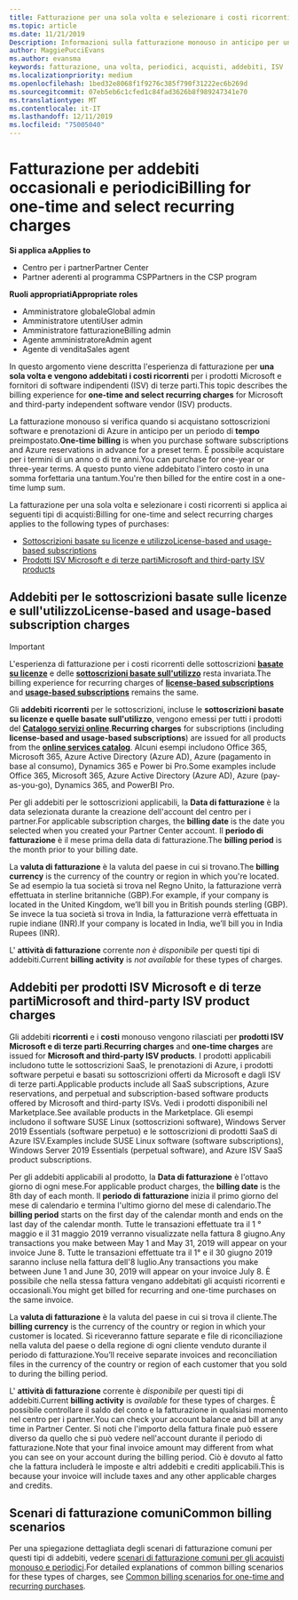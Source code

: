 ```yaml
---
title: Fatturazione per una sola volta e selezionare i costi ricorrenti | Centro per i partner
ms.topic: article
ms.date: 11/21/2019
Description: Informazioni sulla fatturazione monouso in anticipo per un periodo di tempo preimpostato (sottoscrizioni mensili e annuali) e fatturazione per gli addebiti selezionati (per prodotti ISV Microsoft e di terze parti) nel centro per i partner.
author: MaggiePucciEvans
ms.author: evansma
keywords: fatturazione, una volta, periodici, acquisti, addebiti, ISV
ms.localizationpriority: medium
ms.openlocfilehash: 1bed32e8068f1f9276c385f790f31222ec6b269d
ms.sourcegitcommit: 07eb5eb6c1cfed1c84fad3626b8f989247341e70
ms.translationtype: MT
ms.contentlocale: it-IT
ms.lasthandoff: 12/11/2019
ms.locfileid: "75005040"
---
```

#  <a name="billing-for-one-time-and-select-recurring-charges"></a><span data-ttu-id="c0834-104">Fatturazione per addebiti occasionali e periodici</span><span class="sxs-lookup"><span data-stu-id="c0834-104">Billing for one-time and select recurring charges</span></span>

<span data-ttu-id="c0834-105">**Si applica a**</span><span class="sxs-lookup"><span data-stu-id="c0834-105">**Applies to**</span></span>
- <span data-ttu-id="c0834-106">Centro per i partner</span><span class="sxs-lookup"><span data-stu-id="c0834-106">Partner Center</span></span>
- <span data-ttu-id="c0834-107">Partner aderenti al programma CSP</span><span class="sxs-lookup"><span data-stu-id="c0834-107">Partners in the CSP program</span></span>

<span data-ttu-id="c0834-108">**Ruoli appropriati**</span><span class="sxs-lookup"><span data-stu-id="c0834-108">**Appropriate roles**</span></span>
-   <span data-ttu-id="c0834-109">Amministratore globale</span><span class="sxs-lookup"><span data-stu-id="c0834-109">Global admin</span></span>
-   <span data-ttu-id="c0834-110">Amministratore utenti</span><span class="sxs-lookup"><span data-stu-id="c0834-110">User admin</span></span>
-   <span data-ttu-id="c0834-111">Amministratore fatturazione</span><span class="sxs-lookup"><span data-stu-id="c0834-111">Billing admin</span></span>
-   <span data-ttu-id="c0834-112">Agente amministratore</span><span class="sxs-lookup"><span data-stu-id="c0834-112">Admin agent</span></span>
-   <span data-ttu-id="c0834-113">Agente di vendita</span><span class="sxs-lookup"><span data-stu-id="c0834-113">Sales agent</span></span>

<span data-ttu-id="c0834-114">In questo argomento viene descritta l'esperienza di fatturazione per **una sola volta e vengono addebitati i costi ricorrenti** per i prodotti Microsoft e fornitori di software indipendenti (ISV) di terze parti.</span><span class="sxs-lookup"><span data-stu-id="c0834-114">This topic describes the billing experience for **one-time and select recurring charges** for Microsoft and third-party independent software vendor (ISV) products.</span></span> 

<span data-ttu-id="c0834-115">La fatturazione monouso si verifica quando si acquistano sottoscrizioni software e prenotazioni di Azure in anticipo per un periodo di **tempo** preimpostato.</span><span class="sxs-lookup"><span data-stu-id="c0834-115">**One-time billing** is when you purchase software subscriptions and Azure reservations in advance for a preset term.</span></span> <span data-ttu-id="c0834-116">È possibile acquistare per i termini di un anno o di tre anni.</span><span class="sxs-lookup"><span data-stu-id="c0834-116">You can purchase for one-year or three-year terms.</span></span> <span data-ttu-id="c0834-117">A questo punto viene addebitato l'intero costo in una somma forfettaria una tantum.</span><span class="sxs-lookup"><span data-stu-id="c0834-117">You're then billed for the entire cost in a one-time lump sum.</span></span>

<span data-ttu-id="c0834-118">La fatturazione per una sola volta e selezionare i costi ricorrenti si applica ai seguenti tipi di acquisti:</span><span class="sxs-lookup"><span data-stu-id="c0834-118">Billing for one-time and select recurring charges applies to the following types of purchases:</span></span>

- [<span data-ttu-id="c0834-119">Sottoscrizioni basate su licenze e utilizzo</span><span class="sxs-lookup"><span data-stu-id="c0834-119">License-based and usage-based subscriptions</span></span>](#license-based-and-usage-based-subscription-charges)
- [<span data-ttu-id="c0834-120">Prodotti ISV Microsoft e di terze parti</span><span class="sxs-lookup"><span data-stu-id="c0834-120">Microsoft and third-party ISV products</span></span>](#microsoft-and-third-party-isv-product-charges)

## <a name="license-based-and-usage-based-subscription-charges"></a><span data-ttu-id="c0834-121">Addebiti per le sottoscrizioni basate sulle licenze e sull'utilizzo</span><span class="sxs-lookup"><span data-stu-id="c0834-121">License-based and usage-based subscription charges</span></span>

> [!IMPORTANT]
> <span data-ttu-id="c0834-122">L'esperienza di fatturazione per i costi ricorrenti delle sottoscrizioni [**basate su licenze**](license-based-billing.md) e delle [**sottoscrizioni basate sull'utilizzo**](usage-based-billing.md) resta invariata.</span><span class="sxs-lookup"><span data-stu-id="c0834-122">The billing experience for recurring charges of [**license-based subscriptions**](license-based-billing.md) and [**usage-based subscriptions**](usage-based-billing.md) remains the same.</span></span>

<span data-ttu-id="c0834-123">Gli **addebiti ricorrenti** per le sottoscrizioni, incluse le **sottoscrizioni basate su licenze e quelle basate sull'utilizzo**, vengono emessi per tutti i prodotti del [**Catalogo servizi online**](https://partner.microsoft.com/commerce/preferredoffers/list).</span><span class="sxs-lookup"><span data-stu-id="c0834-123">**Recurring charges** for subscriptions (including **license-based and usage-based subscriptions**) are issued for all products from the [**online services catalog**](https://partner.microsoft.com/commerce/preferredoffers/list).</span></span> <span data-ttu-id="c0834-124">Alcuni esempi includono Office 365, Microsoft 365, Azure Active Directory (Azure AD), Azure (pagamento in base al consumo), Dynamics 365 e Power bi Pro.</span><span class="sxs-lookup"><span data-stu-id="c0834-124">Some examples include Office 365, Microsoft 365, Azure Active Directory (Azure AD), Azure (pay-as-you-go), Dynamics 365, and PowerBI Pro.</span></span>

<span data-ttu-id="c0834-125">Per gli addebiti per le sottoscrizioni applicabili, la **Data di fatturazione** è la data selezionata durante la creazione dell'account del centro per i partner.</span><span class="sxs-lookup"><span data-stu-id="c0834-125">For applicable subscription charges, the **billing date** is the date you selected when you created your Partner Center account.</span></span> <span data-ttu-id="c0834-126">Il **periodo di fatturazione** è il mese prima della data di fatturazione.</span><span class="sxs-lookup"><span data-stu-id="c0834-126">The **billing period** is the month prior to your billing date.</span></span>

<span data-ttu-id="c0834-127">La **valuta di fatturazione** è la valuta del paese in cui si trovano.</span><span class="sxs-lookup"><span data-stu-id="c0834-127">The **billing currency** is the currency of the country or region in which you're located.</span></span> <span data-ttu-id="c0834-128">Se ad esempio la tua società si trova nel Regno Unito, la fatturazione verrà effettuata in sterline britanniche (GBP).</span><span class="sxs-lookup"><span data-stu-id="c0834-128">For example, if your company is located in the United Kingdom, we’ll bill you in British pounds sterling (GBP).</span></span> <span data-ttu-id="c0834-129">Se invece la tua società si trova in India, la fatturazione verrà effettuata in rupie indiane (INR).</span><span class="sxs-lookup"><span data-stu-id="c0834-129">If your company is located in India, we’ll bill you in India Rupees (INR).</span></span>

<span data-ttu-id="c0834-130">L' **attività di fatturazione** corrente *non è disponibile* per questi tipi di addebiti.</span><span class="sxs-lookup"><span data-stu-id="c0834-130">Current **billing activity** is *not available* for these types of charges.</span></span>

## <a name="microsoft-and-third-party-isv-product-charges"></a><span data-ttu-id="c0834-131">Addebiti per prodotti ISV Microsoft e di terze parti</span><span class="sxs-lookup"><span data-stu-id="c0834-131">Microsoft and third-party ISV product charges</span></span>

<span data-ttu-id="c0834-132">Gli addebiti **ricorrenti** e i **costi** monouso vengono rilasciati per **prodotti ISV Microsoft e di terze parti**.</span><span class="sxs-lookup"><span data-stu-id="c0834-132">**Recurring charges** and **one-time charges** are issued for **Microsoft and third-party ISV products**.</span></span> <span data-ttu-id="c0834-133">I prodotti applicabili includono tutte le sottoscrizioni SaaS, le prenotazioni di Azure, i prodotti software perpetui e basati su sottoscrizioni offerti da Microsoft e dagli ISV di terze parti.</span><span class="sxs-lookup"><span data-stu-id="c0834-133">Applicable products include all SaaS subscriptions, Azure reservations, and perpetual and subscription-based software products offered by Microsoft and third-party ISVs.</span></span> <span data-ttu-id="c0834-134">Vedi i prodotti disponibili nel Marketplace.</span><span class="sxs-lookup"><span data-stu-id="c0834-134">See available products in the Marketplace.</span></span> <span data-ttu-id="c0834-135">Gli esempi includono il software SUSE Linux (sottoscrizioni software), Windows Server 2019 Essentials (software perpetuo) e le sottoscrizioni di prodotti SaaS di Azure ISV.</span><span class="sxs-lookup"><span data-stu-id="c0834-135">Examples include SUSE Linux software (software subscriptions), Windows Server 2019 Essentials (perpetual software), and Azure ISV SaaS product subscriptions.</span></span>

<span data-ttu-id="c0834-136">Per gli addebiti applicabili al prodotto, la **Data di fatturazione** è l'ottavo giorno di ogni mese.</span><span class="sxs-lookup"><span data-stu-id="c0834-136">For applicable product charges, the **billing date** is the 8th day of each month.</span></span> <span data-ttu-id="c0834-137">Il **periodo di fatturazione** inizia il primo giorno del mese di calendario e termina l'ultimo giorno del mese di calendario.</span><span class="sxs-lookup"><span data-stu-id="c0834-137">The **billing period** starts on the first day of the calendar month and ends on the last day of the calendar month.</span></span> <span data-ttu-id="c0834-138">Tutte le transazioni effettuate tra il 1 ° maggio e il 31 maggio 2019 verranno visualizzate nella fattura 8 giugno.</span><span class="sxs-lookup"><span data-stu-id="c0834-138">Any transactions you make between May 1 and May 31, 2019 will appear on your invoice June 8.</span></span> <span data-ttu-id="c0834-139">Tutte le transazioni effettuate tra il 1° e il 30 giugno 2019 saranno incluse nella fattura dell'8 luglio.</span><span class="sxs-lookup"><span data-stu-id="c0834-139">Any transactions you make between June 1 and June 30, 2019 will appear on your invoice July 8.</span></span> <span data-ttu-id="c0834-140">È possibile che nella stessa fattura vengano addebitati gli acquisti ricorrenti e occasionali.</span><span class="sxs-lookup"><span data-stu-id="c0834-140">You might get billed for recurring and one-time purchases on the same invoice.</span></span>

<span data-ttu-id="c0834-141">La **valuta di fatturazione** è la valuta del paese in cui si trova il cliente.</span><span class="sxs-lookup"><span data-stu-id="c0834-141">The **billing currency** is the currency of the country or region in which your customer is located.</span></span> <span data-ttu-id="c0834-142">Si riceveranno fatture separate e file di riconciliazione nella valuta del paese o della regione di ogni cliente venduto durante il periodo di fatturazione.</span><span class="sxs-lookup"><span data-stu-id="c0834-142">You’ll receive separate invoices and reconciliation files in the currency of the country or region of each customer that you sold to during the billing period.</span></span>

<span data-ttu-id="c0834-143">L' **attività di fatturazione** corrente è *disponibile* per questi tipi di addebiti.</span><span class="sxs-lookup"><span data-stu-id="c0834-143">Current **billing activity** is *available* for these types of charges.</span></span> <span data-ttu-id="c0834-144">È possibile controllare il saldo del conto e la fatturazione in qualsiasi momento nel centro per i partner.</span><span class="sxs-lookup"><span data-stu-id="c0834-144">You can check your account balance and bill at any time in Partner Center.</span></span> <span data-ttu-id="c0834-145">Si noti che l'importo della fattura finale può essere diverso da quello che si può vedere nell'account durante il periodo di fatturazione.</span><span class="sxs-lookup"><span data-stu-id="c0834-145">Note that your final invoice amount may different from what you can see on your account during the billing period.</span></span> <span data-ttu-id="c0834-146">Ciò è dovuto al fatto che la fattura includerà le imposte e altri addebiti e crediti applicabili.</span><span class="sxs-lookup"><span data-stu-id="c0834-146">This is because your invoice will include taxes and any other applicable charges and credits.</span></span>

## <a name="common-billing-scenarios"></a><span data-ttu-id="c0834-147">Scenari di fatturazione comuni</span><span class="sxs-lookup"><span data-stu-id="c0834-147">Common billing scenarios</span></span>

<span data-ttu-id="c0834-148">Per una spiegazione dettagliata degli scenari di fatturazione comuni per questi tipi di addebiti, vedere [scenari di fatturazione comuni per gli acquisti monouso e periodici](common-billing-scenarios-onetime-recurring.md).</span><span class="sxs-lookup"><span data-stu-id="c0834-148">For detailed explanations of common billing scenarios for these types of charges, see [Common billing scenarios for one-time and recurring purchases](common-billing-scenarios-onetime-recurring.md).</span></span>
